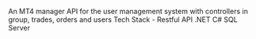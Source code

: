 An MT4 manager API for the user management system with controllers in group, trades, orders and users
Tech Stack - Restful API .NET C# SQL Server
